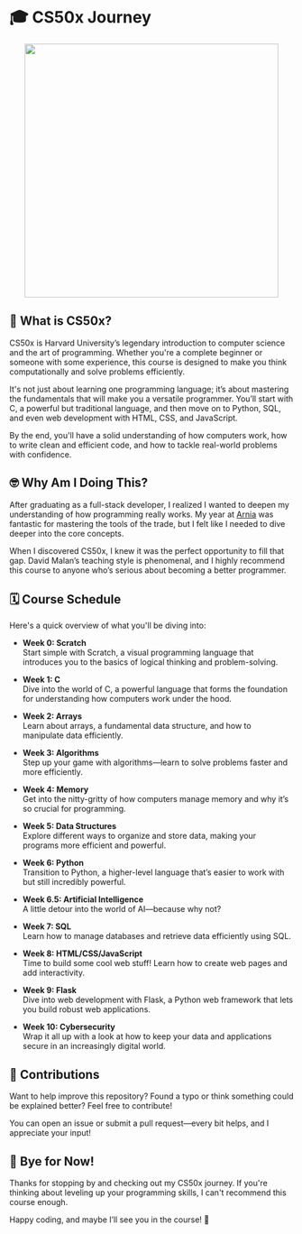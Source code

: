 # 🎓 CS50x Journey

<div align=center>
  <img src="https://media2.giphy.com/media/v1.Y2lkPTc5MGI3NjExY3E0YjVsZGx3aTJ2a3h6aWF1M2dwZnhoNGZkaG8wcm1wcW4yNDRnYiZlcD12MV9pbnRlcm5hbF9naWZfYnlfaWQmY3Q9Zw/RbDKaczqWovIugyJmW/giphy.webp" width=450 />
</div>

## 🚀 What is CS50x?

CS50x is Harvard University’s legendary introduction to computer science and the art of programming. 
Whether you're a complete beginner or someone with some experience, this course is designed to make you think computationally and solve problems efficiently. 

It's not just about learning one programming language; it’s about mastering the fundamentals that will make you a versatile programmer. 
You’ll start with C, a powerful but traditional language, and then move on to Python, SQL, and even web development with HTML, CSS, and JavaScript. 

By the end, you'll have a solid understanding of how computers work, how to write clean and efficient code, and how to tackle real-world problems with confidence.

## 🤓 Why Am I Doing This?

After graduating as a full-stack developer, I realized I wanted to deepen my understanding of how programming really works. 
My year at [Arnia](https://arnia.com.br/) was fantastic for mastering the tools of the trade, but I felt like I needed to dive deeper into the core concepts. 

When I discovered CS50x, I knew it was the perfect opportunity to fill that gap. 
David Malan’s teaching style is phenomenal, and I highly recommend this course to anyone who’s serious about becoming a better programmer.

## 🗓️ Course Schedule

Here's a quick overview of what you'll be diving into:

- **Week 0: Scratch**  
  Start simple with Scratch, a visual programming language that introduces you to the basics of logical thinking and problem-solving.

- **Week 1: C**  
  Dive into the world of C, a powerful language that forms the foundation for understanding how computers work under the hood.

- **Week 2: Arrays**  
  Learn about arrays, a fundamental data structure, and how to manipulate data efficiently.

- **Week 3: Algorithms**  
  Step up your game with algorithms—learn to solve problems faster and more efficiently.

- **Week 4: Memory**  
  Get into the nitty-gritty of how computers manage memory and why it’s so crucial for programming.

- **Week 5: Data Structures**  
  Explore different ways to organize and store data, making your programs more efficient and powerful.

- **Week 6: Python**  
  Transition to Python, a higher-level language that’s easier to work with but still incredibly powerful.

- **Week 6.5: Artificial Intelligence**  
  A little detour into the world of AI—because why not?

- **Week 7: SQL**  
  Learn how to manage databases and retrieve data efficiently using SQL.

- **Week 8: HTML/CSS/JavaScript**  
  Time to build some cool web stuff! Learn how to create web pages and add interactivity.

- **Week 9: Flask**  
  Dive into web development with Flask, a Python web framework that lets you build robust web applications.

- **Week 10: Cybersecurity**  
  Wrap it all up with a look at how to keep your data and applications secure in an increasingly digital world.

## 🤝 Contributions

Want to help improve this repository? Found a typo or think something could be explained better? 
Feel free to contribute! 

You can open an issue or submit a pull request—every bit helps, and I appreciate your input!

## 👋 Bye for Now!

Thanks for stopping by and checking out my CS50x journey. 
If you're thinking about leveling up your programming skills, I can't recommend this course enough. 

Happy coding, and maybe I’ll see you in the course! 🚀
